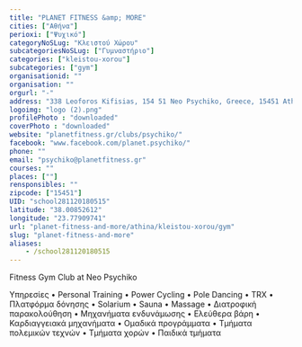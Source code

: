 ```yaml
---
title: "PLANET FITNESS &amp; MORE"
cities: ["Αθήνα"]
perioxi: ["Ψυχικό"]
categoryNoSLug: "Κλειστού Χώρου"
subcategoriesNoSLug: ["Γυμναστήριο"]
categories: ["kleistou-xorou"]
subcategories: ["gym"]
organisationid: ""
organisation: ""
orgurl: "-"
address: "338 Leoforos Kifisias, 154 51 Neo Psychiko, Greece, 15451 Athens, Greece"
logoimg: "logo (2).png"
profilePhoto : "downloaded"
coverPhoto : "downloaded"
website: "planetfitness.gr/clubs/psychiko/"
facebook: "www.facebook.com/planet.psychiko/"
phone: ""
email: "psychiko@planetfitness.gr"
courses: ""
places: [""]
rensponsibles: ""
zipcode: ["15451"]
UID: "school281120180515"
latitude: "38.00852612"
longitude: "23.77909741"
url: "planet-fitness-and-more/athina/kleistou-xorou/gym"
slug: "planet-fitness-and-more"
aliases:
    - /school281120180515
---
```



Fitness Gym Club at Neo Psychiko

Υπηρεσίες • Personal Training • Power Cycling • Pole Dancing • TRX • Πλατφόρμα δόνησης • Solarium • Sauna • Massage • Διατροφική παρακολούθηση • Μηχανήματα ενδυνάμωσης • Ελεύθερα βάρη • Καρδιαγγειακά μηχανήματα • Ομαδικά προγράμματα • Τμήματα πολεμικών τεχνών • Τμήματα χορών • Παιδικά τμήματα